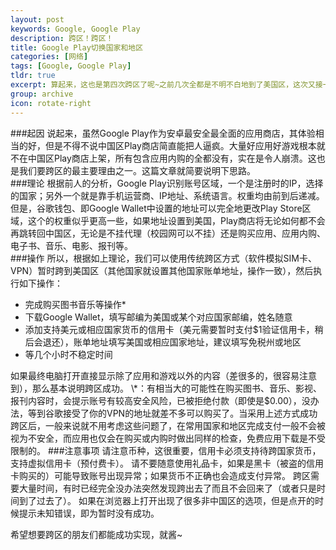 ```yaml
---
layout: post
keywords: Google, Google Play
description: 跨区！跨区！
title: Google Play切换国家和地区
categories: [网络]
tags: [Google, Google Play]
tldr: true
excerpt: 算起来，这也是第四次跨区了呢~之前几次全都是不明不白地到了美国区，这次又接一个任务，应该也算是驾轻就熟了吧~
group: archive
icon: rotate-right
---
```


###起因
说起来，虽然Google Play作为安卓最安全最全面的应用商店，其体验相当的好，但是不得不说中国区Play商店简直能把人逼疯。大量好应用好游戏根本就不在中国区Play商店上架，所有包含应用内购的全都没有，实在是令人崩溃。这也是我们要跨区的最主要理由之一。这篇文章就简要说明下思路。  
###理论
根据前人的分析，Google Play识别账号区域，一个是注册时的IP，选择的国家；另外一个就是靠手机运营商、IP地址、系统语言。权重均由前到后递减。但是，谷歌钱包、即Google Wallet中设置的地址可以完全地更改Play Store区域，这个的权重似乎更高一些，如果地址设置到美国，Play商店将无论如何都不会再跳转回中国区，无论是不挂代理（校园网可以不挂）还是购买应用、应用内购、电子书、音乐、电影、报刊等。  
###操作
所以，根据如上理论，我们可以使用传统跨区方式（软件模拟SIM卡、VPN）暂时跨到美国区（其他国家就设置其他国家账单地址，操作一致），然后执行如下操作：
<ul>
<li>完成购买图书音乐等操作*</li>
<li>下载Google Wallet，填写邮编为美国或某个对应国家邮编，姓名随意</li>
<li>添加支持美元或相应国家货币的信用卡（美元需要暂时支付$1验证信用卡，稍后会退还），账单地址填写美国或相应国家地址，建议填写免税州或地区</li>
<li>等几个小时不稳定时间</li>
</ul>
如果最终电脑打开直接显示除了应用和游戏以外的内容（差很多的，很容易注意到），那么基本说明跨区成功。
\*：有相当大的可能性在购买图书、音乐、影视、报刊内容时，会提示账号有较高安全风险，已被拒绝付款（即使是$0.00），没办法，等到谷歌接受了你的VPN的地址就差不多可以购买了。当采用上述方式成功跨区后，一般来说就不用考虑这些问题了，在常用国家和地区完成支付一般不会被视为不安全，而应用也仅会在购买或内购时做出同样的检查，免费应用下载是不受限制的。  
###注意事项
请注意币种，这很重要，信用卡必须支持待跨国家货币，支持虚拟信用卡（预付费卡）。  
请不要随意使用礼品卡，如果是黑卡（被盗的信用卡购买的）可能导致账号出现异常；如果货币不正确也会造成支付异常。  
跨区需要大量时间，有时已经完全没办法突然发现跨出去了而且不会回来了（或者只是时间到了过去了）。  
如果在浏览器上打开出现了很多非中国区的选项，但是点开的时候提示未知错误，即为暂时没有成功。  

希望想要跨区的朋友们都能成功实现，就酱~
